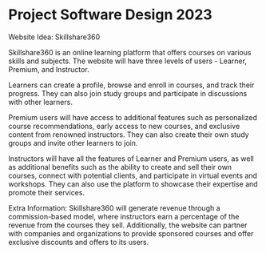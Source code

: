 # Project Software Design 2023

Website Idea: Skillshare360


 Skillshare360 is an online learning platform that offers courses on various skills and subjects. The website will have three levels of users - Learner, Premium, and Instructor.

Learners can create a profile, browse and enroll in courses, and track their progress. They can also join study groups and participate in discussions with other learners.

Premium users will have access to additional features such as personalized course recommendations, early access to new courses, and exclusive content from renowned instructors. They can also create their own study groups and invite other learners to join.

Instructors will have all the features of Learner and Premium users, as well as additional benefits such as the ability to create and sell their own courses, connect with potential clients, and participate in virtual events and workshops. They can also use the platform to showcase their expertise and promote their services.


Extra Information:
Skillshare360 will generate revenue through a commission-based model, where instructors earn a percentage of the revenue from the courses they sell. Additionally, the website can partner with companies and organizations to provide sponsored courses and offer exclusive discounts and offers to its users.